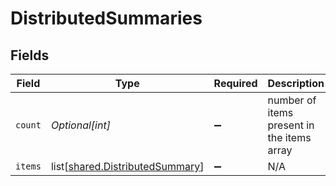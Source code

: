 # DistributedSummaries


## Fields

| Field                                                                            | Type                                                                             | Required                                                                         | Description                                                                      |
| -------------------------------------------------------------------------------- | -------------------------------------------------------------------------------- | -------------------------------------------------------------------------------- | -------------------------------------------------------------------------------- |
| `count`                                                                          | *Optional[int]*                                                                  | :heavy_minus_sign:                                                               | number of items present in the items array                                       |
| `items`                                                                          | list[[shared.DistributedSummary](undefined/models/shared/distributedsummary.md)] | :heavy_minus_sign:                                                               | N/A                                                                              |